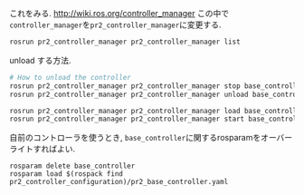 これをみる. http://wiki.ros.org/controller_manager この中で`controller_manager`を`pr2_controller_manager`に変更する.
```bash
rosrun pr2_controller_manager pr2_controller_manager list
```

unload する方法. 
```bash
# How to unload the controller
rosrun pr2_controller_manager pr2_controller_manager stop base_controller
rosrun pr2_controller_manager pr2_controller_manager unload base_controller

rosrun pr2_controller_manager pr2_controller_manager load base_controller
rosrun pr2_controller_manager pr2_controller_manager start base_controller
```

自前のコントローラを使うとき, `base_controller`に関するrosparamをオーバーライトすればよい. 
```
rosparam delete base_controller
rosparam load $(rospack find pr2_controller_configuration)/pr2_base_controller.yaml
```


